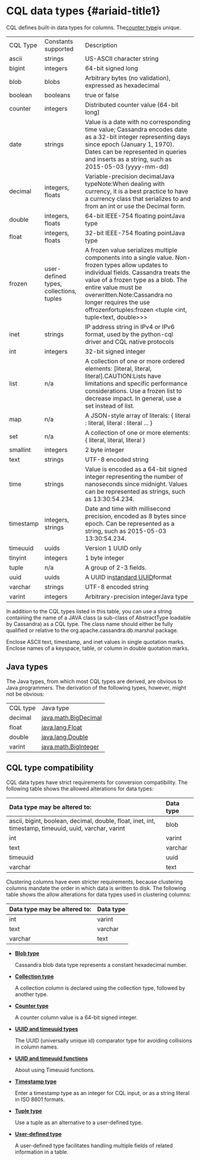 # CQL data types {#ariaid-title1}

CQL defines built-in data types for columns. The[counter type](https://docs.datastax.com/en/cql/3.3/cql/cql_reference/counter_type.html)is unique.

|  |  |  |
| :--- | :--- | :--- |
| CQL Type | Constants supported | Description |
| ascii | strings | US-ASCII character string |
| bigint | integers | 64-bit signed long |
| blob | blobs | Arbitrary bytes \(no validation\), expressed as hexadecimal |
| boolean | booleans | true or false |
| counter | integers | Distributed counter value \(64-bit long\) |
| date | strings | Value is a date with no corresponding time value; Cassandra encodes date as a 32-bit integer representing days since epoch \(January 1, 1970\). Dates can be represented in queries and inserts as a string, such as 2015-05-03 \(yyyy-mm-dd\) |
| decimal | integers, floats | Variable-precision decimalJava typeNote:When dealing with currency, it is a best practice to have a currency class that serializes to and from an int or use the Decimal form. |
| double | integers, floats | 64-bit IEEE-754 floating pointJava type |
| float | integers, floats | 32-bit IEEE-754 floating pointJava type |
| frozen | user-defined types, collections, tuples | A frozen value serializes multiple components into a single value. Non-frozen types allow updates to individual fields. Cassandra treats the value of a frozen type as a blob. The entire value must be overwritten.Note:Cassandra no longer requires the use offrozenfortuples:frozen &lt;tuple &lt;int, tuple&lt;text, double&gt;&gt;&gt; |
| inet | strings | IP address string in IPv4 or IPv6 format, used by the python-cql driver and CQL native protocols |
| int | integers | 32-bit signed integer |
| list | n/a | A collection of one or more ordered elements: \[literal, literal, literal\].CAUTION:Lists have limitations and specific performance considerations. Use a frozen list to decrease impact. In general, use a set instead of list. |
| map | n/a | A JSON-style array of literals: { literal : literal, literal : literal ... } |
| set | n/a | A collection of one or more elements: { literal, literal, literal } |
| smallint | integers | 2 byte integer |
| text | strings | UTF-8 encoded string |
| time | strings | Value is encoded as a 64-bit signed integer representing the number of nanoseconds since midnight. Values can be represented as strings, such as 13:30:54.234. |
| timestamp | integers, strings | Date and time with millisecond precision, encoded as 8 bytes since epoch. Can be represented as a string, such as 2015-05-03 13:30:54.234. |
| timeuuid | uuids | Version 1 UUID only |
| tinyint | integers | 1 byte integer |
| tuple | n/a | A group of 2-3 fields. |
| uuid | uuids | A UUID in[standard UUID](http://en.wikipedia.org/wiki/Universally_unique_identifier)format |
| varchar | strings | UTF-8 encoded string |
| varint | integers | Arbitrary-precision integerJava type |

In addition to the CQL types listed in this table, you can use a string containing the name of a JAVA class \(a sub-class of AbstractType loadable by Cassandra\) as a CQL type. The class name should either be fully qualified or relative to the org.apache.cassandra.db.marshal package.

Enclose ASCII text, timestamp, and inet values in single quotation marks. Enclose names of a keyspace, table, or column in double quotation marks.

## Java types

The Java types, from which most CQL types are derived, are obvious to Java programmers. The derivation of the following types, however, might not be obvious:

|  |  |
| :--- | :--- |
| CQL type | Java type |
| decimal | [java.math.BigDecimal](http://docs.oracle.com/javase/7/docs/api/java/math/BigDecimal.html) |
| float | [java.lang.Float](http://docs.oracle.com/javase/7/docs/api/java/lang/Float.html) |
| double | [java.lang.Double](http://docs.oracle.com/javase/7/docs/api/java/lang/Double.html) |
| varint | [java.math.BigInteger](http://docs.oracle.com/javase/7/docs/api/java/math/BigInteger.html) |

## CQL type compatibility

CQL data types have strict requirements for conversion compatibility. The following table shows the allowed alterations for data types:

| Data type may be altered to: | Data type |
| :--- | :--- |
| ascii, bigint, boolean, decimal, double, float, inet, int, timestamp, timeuuid, uuid, varchar, varint | blob |
| int | varint |
| text | varchar |
| timeuuid | uuid |
| varchar | text |

Clustering columns have even stricter requirements, because clustering columns mandate the order in which data is written to disk. The following table shows the allow alterations for data types used in clustering columns:

| Data type may be altered to: | Data type |
| :--- | :--- |
| int | varint |
| text | varchar |
| varchar | text |

* [**Blob type**](https://docs.datastax.com/en/cql/3.3/cql/cql_reference/blob_r.html)
 
  Cassandra blob data type represents a constant hexadecimal number.
* [**Collection type**](https://docs.datastax.com/en/cql/3.3/cql/cql_reference/collection_type_r.html)
 
  A collection column is declared using the collection type, followed by another type.
* [**Counter type**](https://docs.datastax.com/en/cql/3.3/cql/cql_reference/counter_type.html)
 
  A counter column value is a 64-bit signed integer.
* [**UUID and timeuuid types**](https://docs.datastax.com/en/cql/3.3/cql/cql_reference/uuid_type_r.html)
 
  The UUID \(universally unique id\) comparator type for avoiding collisions in column names.
* [**UUID and timeuuid functions**](https://docs.datastax.com/en/cql/3.3/cql/cql_reference/timeuuid_functions_r.html)
 
  About using Timeuuid functions.
* [**Timestamp type**](https://docs.datastax.com/en/cql/3.3/cql/cql_reference/timestamp_type_r.html)
 
  Enter a timestamp type as an integer for CQL input, or as a string literal in ISO 8601 formats.
* [**Tuple type**](https://docs.datastax.com/en/cql/3.3/cql/cql_reference/tupleType.html)
 
  Use a tuple as an alternative to a user-defined type.
* [**User-defined type**](https://docs.datastax.com/en/cql/3.3/cql/cql_reference/cqlRefUDType.html)
 
  A user-defined type facilitates handling multiple fields of related information in a table.



